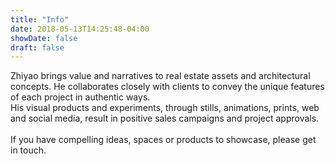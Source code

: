 ```yaml
---
title: "Info"
date: 2018-05-13T14:25:48-04:00
showDate: false
draft: false
---
```

Zhiyao brings value and narratives to real estate assets and architectural concepts.
He collaborates closely with clients to convey the unique features of each project in authentic ways.<br>
His visual products and experiments, through stills, animations, prints, web and social media, result in positive sales campaigns and project approvals.
<br><br>
If you have compelling ideas, spaces or products to showcase, please get in touch.
<br><br><br><br>